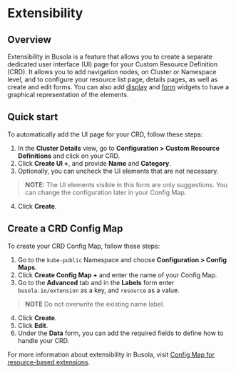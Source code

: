 # Extensibility

## Overview

Extensibility in Busola is a feature that allows you to create a separate dedicated user interface (UI) page for your Custom Resource Definition (CRD). It allows you to add navigation nodes, on Cluster or Namespace level, and to configure your resource list page, details pages, as well as create and edit forms. You can also add [display](display-widgets.md) and [form](form-widgets.md) widgets to have a graphical representation of the elements.

## Quick start

To automatically add the UI page for your CRD, follow these steps:

1.  In the **Cluster Details** view, go to **Configuration > Custom Resource Definitions** and click on your CRD.
2.  Click **Create UI +**, and provide **Name** and **Category**.
3.  Optionally, you can uncheck the UI elements that are not necessary.

> **NOTE:** The UI elements visible in this form are only suggestions. You can change the configuration later in your Config Map.

4.  Click **Create**.

## Create a CRD Config Map

To create your CRD Config Map, follow these steps:

1. Go to the `kube-public` Namespace and choose **Configuration > Config Maps**.
2. Click **Create Config Map +** and enter the name of your Config Map.
3. Go to the **Advanced** tab and in the **Labels** form enter `busola.io/extension` as a key, and `resource` as a value.

> **NOTE** Do not overwrite the existing name label.

4. Click **Create**.
5. Click **Edit**.
6. Under the **Data** form, you can add the required fields to define how to handle your CRD.

For more information about extensibility in Busola, visit [Config Map for resource-based extensions](resources.md).
